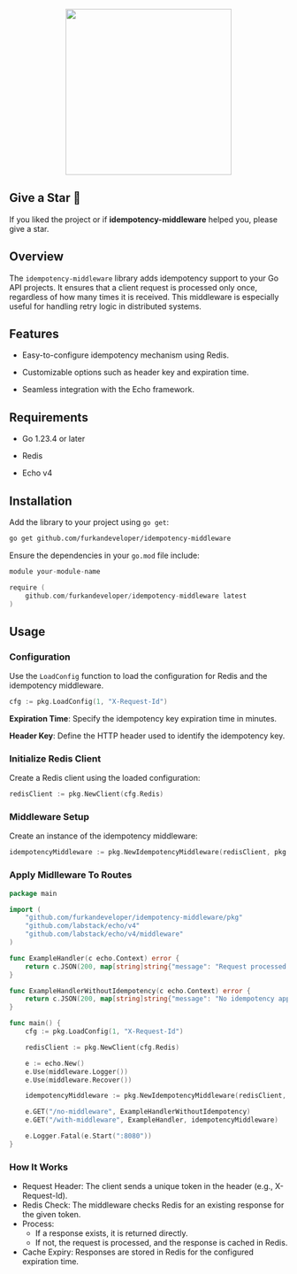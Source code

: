 <p align="center">
  <img src="https://github.com/user-attachments/assets/449d7dd6-ae6a-4c52-92ef-bdbe962f1215" style="max-width:100%;" height="300" />
</p>

## Give a Star 🌟
If you liked the project or if **idempotency-middleware** helped you, please give a star.

## Overview

The `idempotency-middleware` library adds idempotency support to your Go API projects. It ensures that a client request is processed only once, regardless of how many times it is received. This middleware is especially useful for handling retry logic in distributed systems.

## Features

- Easy-to-configure idempotency mechanism using Redis.

- Customizable options such as header key and expiration time.

- Seamless integration with the Echo framework.

## Requirements

- Go 1.23.4 or later

- Redis

- Echo v4

## Installation

Add the library to your project using `go get`:

```bash
go get github.com/furkandeveloper/idempotency-middleware
```

Ensure the dependencies in your `go.mod` file include:


```go
module your-module-name

require (
    github.com/furkandeveloper/idempotency-middleware latest
)
```

## Usage
### Configuration

Use the `LoadConfig` function to load the configuration for Redis and the idempotency middleware.

```go
cfg := pkg.LoadConfig(1, "X-Request-Id")
```

**Expiration Time**: Specify the idempotency key expiration time in minutes.

**Header Key**: Define the HTTP header used to identify the idempotency key.

### Initialize Redis Client

Create a Redis client using the loaded configuration:

```go
redisClient := pkg.NewClient(cfg.Redis)
```

### Middleware Setup

Create an instance of the idempotency middleware:

```go
idempotencyMiddleware := pkg.NewIdempotencyMiddleware(redisClient, pkg.Option(cfg.Idempotency))
```

### Apply Midlleware To Routes

```go
package main

import (
	"github.com/furkandeveloper/idempotency-middleware/pkg"
	"github.com/labstack/echo/v4"
	"github.com/labstack/echo/v4/middleware"
)

func ExampleHandler(c echo.Context) error {
	return c.JSON(200, map[string]string{"message": "Request processed successfully!"})
}

func ExampleHandlerWithoutIdempotency(c echo.Context) error {
	return c.JSON(200, map[string]string{"message": "No idempotency applied."})
}

func main() {
	cfg := pkg.LoadConfig(1, "X-Request-Id")

	redisClient := pkg.NewClient(cfg.Redis)

	e := echo.New()
	e.Use(middleware.Logger())
	e.Use(middleware.Recover())

	idempotencyMiddleware := pkg.NewIdempotencyMiddleware(redisClient, pkg.Option(cfg.Idempotency))

	e.GET("/no-middleware", ExampleHandlerWithoutIdempotency)
	e.GET("/with-middleware", ExampleHandler, idempotencyMiddleware)

	e.Logger.Fatal(e.Start(":8080"))
}

```

### How It Works

- Request Header: The client sends a unique token in the header (e.g., X-Request-Id).
- Redis Check: The middleware checks Redis for an existing response for the given token.
- Process:
    -  If a response exists, it is returned directly.
    - If not, the request is processed, and the response is cached in Redis.
- Cache Expiry: Responses are stored in Redis for the configured expiration time.
